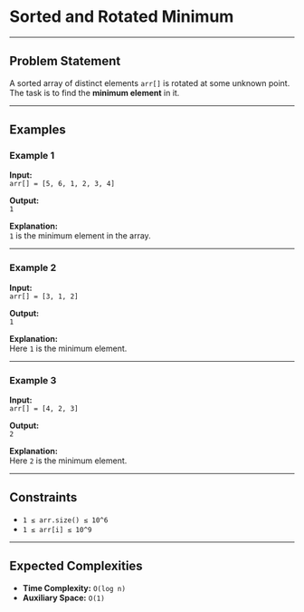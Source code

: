 # Sorted and Rotated Minimum

---

## Problem Statement
A sorted array of distinct elements `arr[]` is rotated at some unknown point.  
The task is to find the **minimum element** in it.  

---

## Examples

### Example 1
**Input:**  
`arr[] = [5, 6, 1, 2, 3, 4]`  

**Output:**  
`1`  

**Explanation:**  
`1` is the minimum element in the array.

---

### Example 2
**Input:**  
`arr[] = [3, 1, 2]`  

**Output:**  
`1`  

**Explanation:**  
Here `1` is the minimum element.

---

### Example 3
**Input:**  
`arr[] = [4, 2, 3]`  

**Output:**  
`2`  

**Explanation:**  
Here `2` is the minimum element.

---

## Constraints
- `1 ≤ arr.size() ≤ 10^6`  
- `1 ≤ arr[i] ≤ 10^9`  

---

## Expected Complexities
- **Time Complexity:** `O(log n)`  
- **Auxiliary Space:** `O(1)`  
